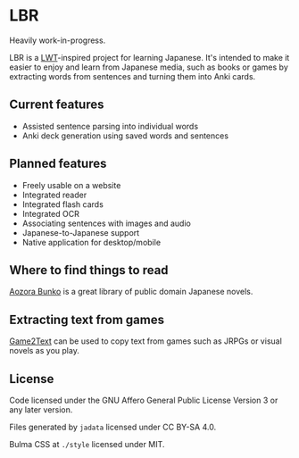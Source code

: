 # LBR
Heavily work-in-progress.

LBR is a [LWT](https://github.com/HugoFara/lwt)-inspired project for learning Japanese. It's intended to make it easier to enjoy and learn from Japanese media, such as books or games by extracting words from sentences and turning them into Anki cards.


## Current features
- Assisted sentence parsing into individual words
- Anki deck generation using saved words and sentences


## Planned features
- Freely usable on a website
- Integrated reader
- Integrated flash cards
- Integrated OCR
- Associating sentences with images and audio
- Japanese-to-Japanese support
- Native application for desktop/mobile


## Where to find things to read
[Aozora Bunko](https://www.aozora.gr.jp/) is a great library of public domain Japanese novels.


## Extracting text from games
[Game2Text](https://game2text.com/) can be used to copy text from games such as JRPGs or visual novels as you play.


## License
Code licensed under the GNU Affero General Public License Version 3 or any later version.

Files generated by `jadata` licensed under CC BY-SA 4.0.

Bulma CSS at `./style` licensed under MIT.
